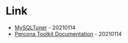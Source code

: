 # Link

* [MySQLTuner](https://github.com/major/MySQLTuner-perl) - 20210114
* [Percona Toolkit Documentation](https://www.percona.com/doc/percona-toolkit/LATEST/index.html) - 20210114
